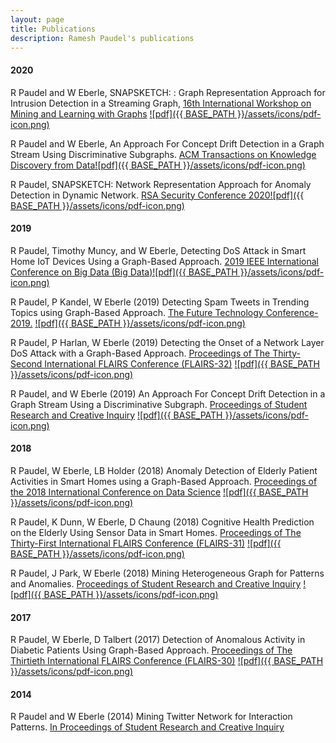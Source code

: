 ```yaml
---
layout: page
title: Publications
description: Ramesh Paudel's publications
---
```


#### 2020
R Paudel and W Eberle, SNAPSKETCH: : Graph Representation Approach for Intrusion Detection in a Streaming Graph, [16th International Workshop on Mining and Learning
with Graphs](http://www.mlgworkshop.org/2020/) [![pdf]({{ BASE_PATH }}/assets/icons/pdf-icon.png)](http://www.mlgworkshop.org/2020/papers/MLG2020_paper_1.pdf)

R Paudel and W Eberle, An Approach For Concept Drift Detection in a Graph Stream Using Discriminative Subgraphs. [ACM Transactions on Knowledge Discovery from Data](https://tkdd.acm.org/about.cfm)[![pdf]({{ BASE_PATH }}/assets/icons/pdf-icon.png)](https://dl.acm.org/doi/abs/10.1145/3406243)

R Paudel, SNAPSKETCH: Network Representation Approach for Anomaly Detection in Dynamic Network. [RSA Security Conference 2020](https://www.rsaconference.com)[![pdf]({{ BASE_PATH }}/assets/icons/pdf-icon.png)](/assets/RSAC_2020.pdf)

#### 2019
R Paudel, Timothy Muncy, and W Eberle, Detecting DoS Attack in Smart Home IoT Devices Using a Graph-Based Approach. [2019 IEEE International Conference on Big Data (Big Data)](https://ieeexplore.ieee.org/document/9006156)[![pdf]({{ BASE_PATH }}/assets/icons/pdf-icon.png)](/assets/S35205.pdf)

R Paudel, P Kandel, W Eberle
(2019) Detecting Spam Tweets in Trending Topics using Graph-Based Approach. [The Future Technology Conference-2019.](https://link.springer.com/chapter/10.1007/978-3-030-32520-6_39) [![pdf]({{ BASE_PATH }}/assets/icons/pdf-icon.png)](/assets/Spam_detection_in_trending_topic.pdf)

R Paudel, P Harlan, W Eberle
(2019) Detecting the Onset of a Network Layer DoS Attack with a Graph-Based Approach. [Proceedings of The Thirty-Second International FLAIRS Conference (FLAIRS-32)](https://www.aaai.org/ocs/index.php/FLAIRS/FLAIRS19/paper/view/18272) [![pdf]({{ BASE_PATH }}/assets/icons/pdf-icon.png)](https://www.aaai.org/ocs/index.php/FLAIRS/FLAIRS19/paper/view/18272/17389)

R Paudel, and W Eberle
(2019) An Approach For Concept Drift Detection in a Graph Stream
Using a Discriminative Subgraph. [Proceedings of Student Research and Creative Inquiry](https://publish.tntech.edu/index.php/PSRCI/issue/current)
[![pdf]({{ BASE_PATH }}/assets/icons/pdf-icon.png)](/assets/Paudel-Poster-Research-Day.pdf)

#### 2018

R Paudel, W Eberle, LB Holder
(2018) Anomaly Detection of Elderly Patient Activities in Smart Homes using a Graph-Based Approach. [Proceedings of the 2018 International Conference on Data Science](https://csce.ucmss.com/cr/books/2018/ConferenceReport?ConferenceKey=ICD)
[![pdf]({{ BASE_PATH }}/assets/icons/pdf-icon.png)](https://csce.ucmss.com/cr/books/2018/LFS/CSREA2018/ICD8019.pdf)

R Paudel, K Dunn, W Eberle, D Chaung 
(2018) Cognitive Health Prediction on the Elderly Using Sensor Data in Smart Homes. [Proceedings of The Thirty-First International FLAIRS Conference (FLAIRS-31)](https://aaai.org/ocs/index.php/FLAIRS/FLAIRS18/paper/view/17622)
[![pdf]({{ BASE_PATH }}/assets/icons/pdf-icon.png)](https://aaai.org/ocs/index.php/FLAIRS/FLAIRS18/paper/view/17622/16833)


R Paudel, J Park, W Eberle
(2018) Mining Heterogeneous Graph for Patterns and Anomalies. [Proceedings of Student Research and Creative Inquiry](https://publish.tntech.edu/index.php/PSRCI/article/view/365)
[![pdf]({{ BASE_PATH }}/assets/icons/pdf-icon.png)](/assets/heterogenous-graph.pdf)


#### 2017

R Paudel, W Eberle, D Talbert
(2017) Detection of Anomalous Activity in Diabetic Patients Using Graph-Based Approach. [Proceedings of The Thirtieth International FLAIRS Conference (FLAIRS-30)](https://aaai.org/ocs/index.php/FLAIRS/FLAIRS17/paper/view/15455)
[![pdf]({{ BASE_PATH }}/assets/icons/pdf-icon.png)](https://aaai.org/ocs/index.php/FLAIRS/FLAIRS17/paper/view/15455/14978)

#### 2014

R Paudel and W Eberle
(2014) Mining Twitter Network for Interaction Patterns. [In Proceedings of Student Research and Creative Inquiry]()
